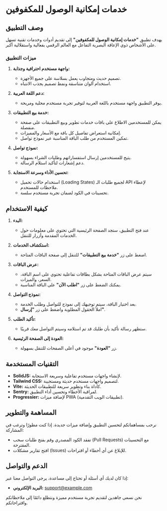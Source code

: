 # خدمات إمكانية الوصول للمكفوفين

## وصف التطبيق

يهدف تطبيق **"خدمات إمكانية الوصول للمكفوفين"** إلى تقديم أدوات وخدمات تقنية تسهل على الأشخاص ذوي الإعاقة البصرية التفاعل مع العالم الرقمي بفعالية واستقلالية أكبر.

### ميزات التطبيق

1. **واجهة مستخدم احترافية وجذابة:**

   - تصميم حديث ومتجاوب يعمل بسلاسة على جميع الأجهزة.
   - استخدام ألوان متناسقة ونمط تصميم يجذب الانتباه.

2. **دعم اللغة العربية:**

   - يوفر التطبيق واجهة مستخدم باللغة العربية لتوفير تجربة مستخدم محلية ومريحة.

3. **خدمة بيع التطبيقات:**

   - يمكن للمستخدمين الاطلاع على باقات خدمات تطوير وبيع التطبيقات على صفحة منفصلة.
   - إمكانية استعراض تفاصيل كل باقة مع الأسعار والمميزات.
   - تمكين المستخدم من طلب الباقة المناسبة عبر نموذج تواصل.

4. **نموذج تواصل:**

   - يتيح للمستخدمين إرسال استفساراتهم وطلبات الشراء بسهولة.
   - دعم إشعارات لتأكيد استلام الرسالة.

5. **تحسين الأداء وسرعة الاستجابة:**

   - استخدام حالات تحميل (Loading States) لجميع طلبات الـ API لإعطاء ملاحظات للمستخدم.
   - تحسينات في الكود لضمان تجربة مستخدم سلسة.

## كيفية الاستخدام

1. **البدء:**

   - عند فتح التطبيق، ستجد الصفحة الرئيسية التي تحتوي على معلومات حول الخدمات المقدمة وأزرار للتنقل.

2. **استكشاف الخدمات:**

   - اضغط على زر **"خدمة بيع التطبيقات"** للتنقل إلى صفحة الباقات المتاحة.

3. **عرض الباقات:**

   - سيتم عرض الباقات المتاحة بشكل بطاقات تفاعلية تحتوي على اسم الباقة، السعر، والميزات.
   - يمكنك الضغط على زر **"اطلب الآن"** على الباقة المناسبة.

4. **نموذج التواصل:**

   - بعد اختيار الباقة، سيتم توجيهك إلى نموذج للتواصل وطلب الخدمة.
   - املأ الحقول المطلوبة واضغط على زر **"إرسال"**.

5. **تأكيد الطلب:**

   - ستظهر رسالة تأكيد بأن طلبك قد تم استلامه وسيتم التواصل معك قريبًا.

6. **العودة إلى الصفحة الرئيسية:**

   - زر **"العودة"** موجود في أعلى الصفحات للتنقل بسهولة.

## التقنيات المستخدمة

- **SolidJS:** لإنشاء واجهات مستخدم تفاعلية وسريعة الاستجابة.
- **Tailwind CSS:** لتصميم واجهات مستخدم حديثة ومستجيبة.
- **Vite:** كأداة بناء وتطوير سريعة للتطبيقات الحديثة.
- **Sentry:** لمراقبة الأخطاء وتحسين أداء التطبيق.
- **Progressier:** لإضافة ميزات PWA (تطبيقات الويب التقدمية).

## المساهمة والتطوير

نرحب بمساهماتكم لتحسين التطبيق وإضافة ميزات جديدة. إذا كنت مطورًا وترغب في المشاركة:

- تفقد الكود المصدري وقم بفتح طلبات سحب (Pull Requests) مع التحسينات المقترحة.
- افتح تقارير مشكلات (Issues) للإبلاغ عن أي أخطاء أو اقتراحات.

## الدعم والتواصل

إذا كان لديك أي أسئلة أو تحتاج إلى مساعدة، يرجى التواصل معنا عبر:

- **البريد الإلكتروني:** support@example.com

نحن نسعى جاهدين لتقديم تجربة مستخدم مميزة ونتطلع دائمًا إلى ملاحظاتكم واقتراحاتكم.